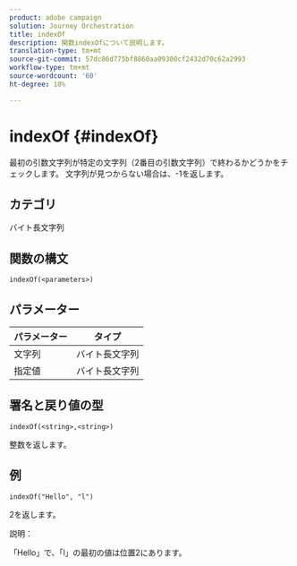 ```yaml
---
product: adobe campaign
solution: Journey Orchestration
title: indexOf
description: 関数indexOfについて説明します。
translation-type: tm+mt
source-git-commit: 57dc86d775bf8860aa09300cf2432d70c62a2993
workflow-type: tm+mt
source-wordcount: '60'
ht-degree: 18%

---
```



# indexOf {#indexOf}

最初の引数文字列が特定の文字列（2番目の引数文字列）で終わるかどうかをチェックします。 文字列が見つからない場合は、-1を返します。

## カテゴリ

 バイト長文字列

## 関数の構文

`indexOf(<parameters>)`

## パラメーター

| パラメーター | タイプ |
|-----------|------------------|
| 文字列 |  バイト長文字列 |
| 指定値 |  バイト長文字列 |

## 署名と戻り値の型

`indexOf(<string>,<string>)`

整数を返します。

## 例

`indexOf("Hello", "l")`

2を返します。

説明：

「Hello」で、「l」の最初の値は位置2にあります。
